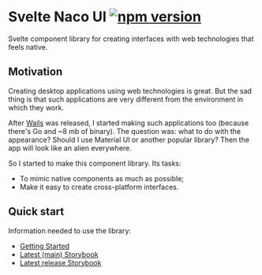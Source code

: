 # Svelte Naco UI [![npm version](https://img.shields.io/npm/v/@naco-ui/svelte)](https://www.npmjs.com/package/@naco-ui/svelte)

Svelte component library for creating interfaces with web technologies that feels native.

## Motivation

Creating desktop applications using web technologies is great. But the sad thing is that such applications are very different from the environment in which they work.

After [Wails](https://wails.io/) was released, I started making such applications too (because there's Go and ~8 mb of binary). The question was: what to do with the appearance? Should I use Material UI or another popular library? Then the app will look like an alien everywhere.

So I started to make this component library. Its tasks:

- To mimic native components as much as possible;
- Make it easy to create cross-platform interfaces.

## Quick start

Information needed to use the library:

- [Getting Started](https://naco-ui.github.io/svelte-naco/?path=/docs/documentation-getting-started--docs)
- [Latest (main) Storybook](https://naco-ui.netlify.app/)
- [Latest release Storybook](https://naco.myrt.co/)
